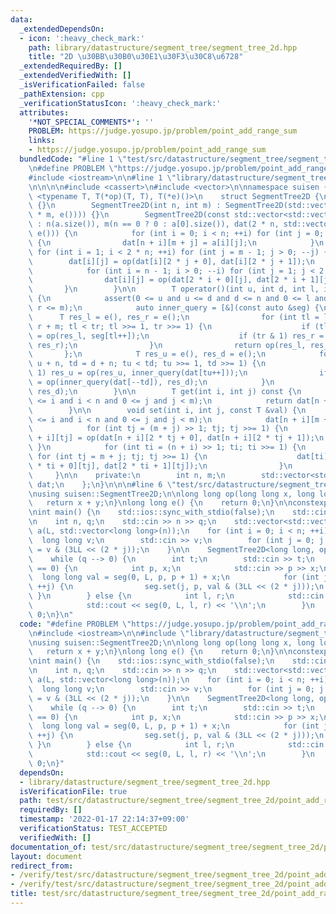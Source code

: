 ```yaml
---
data:
  _extendedDependsOn:
  - icon: ':heavy_check_mark:'
    path: library/datastructure/segment_tree/segment_tree_2d.hpp
    title: "2D \u30BB\u30B0\u30E1\u30F3\u30C8\u6728"
  _extendedRequiredBy: []
  _extendedVerifiedWith: []
  _isVerificationFailed: false
  _pathExtension: cpp
  _verificationStatusIcon: ':heavy_check_mark:'
  attributes:
    '*NOT_SPECIAL_COMMENTS*': ''
    PROBLEM: https://judge.yosupo.jp/problem/point_add_range_sum
    links:
    - https://judge.yosupo.jp/problem/point_add_range_sum
  bundledCode: "#line 1 \"test/src/datastructure/segment_tree/segment_tree_2d/point_add_range_sum.test.cpp\"\
    \n#define PROBLEM \"https://judge.yosupo.jp/problem/point_add_range_sum\"\n\n\
    #include <iostream>\n\n#line 1 \"library/datastructure/segment_tree/segment_tree_2d.hpp\"\
    \n\n\n\n#include <cassert>\n#include <vector>\n\nnamespace suisen {\n    template\
    \ <typename T, T(*op)(T, T), T(*e)()>\n    struct SegmentTree2D {\n        SegmentTree2D()\
    \ {}\n        SegmentTree2D(int n, int m) : SegmentTree2D(std::vector(2 * n, std::vector(2\
    \ * m, e()))) {}\n        SegmentTree2D(const std::vector<std::vector<T>> &a)\
    \ : n(a.size()), m(n == 0 ? 0 : a[0].size()), dat(2 * n, std::vector<T>(2 * m,\
    \ e())) {\n            for (int i = 0; i < n; ++i) for (int j = 0; j < m; ++j)\
    \ {\n                dat[n + i][m + j] = a[i][j];\n            }\n           \
    \ for (int i = 1; i < 2 * n; ++i) for (int j = m - 1; j > 0; --j) {\n        \
    \        dat[i][j] = op(dat[i][2 * j + 0], dat[i][2 * j + 1]);\n            }\n\
    \            for (int i = n - 1; i > 0; --i) for (int j = 1; j < 2 * m; ++j) {\n\
    \                dat[i][j] = op(dat[2 * i + 0][j], dat[2 * i + 1][j]);\n     \
    \       }\n        }\n\n        T operator()(int u, int d, int l, int r) const\
    \ {\n            assert(0 <= u and u <= d and d <= n and 0 <= l and l <= r and\
    \ r <= m);\n            auto inner_query = [&](const auto &seg) {\n          \
    \      T res_l = e(), res_r = e();\n                for (int tl = l + m, tr =\
    \ r + m; tl < tr; tl >>= 1, tr >>= 1) {\n                    if (tl & 1) res_l\
    \ = op(res_l, seg[tl++]);\n                    if (tr & 1) res_r = op(seg[--tr],\
    \ res_r);\n                }\n                return op(res_l, res_r);\n     \
    \       };\n            T res_u = e(), res_d = e();\n            for (int tu =\
    \ u + n, td = d + n; tu < td; tu >>= 1, td >>= 1) {\n                if (tu &\
    \ 1) res_u = op(res_u, inner_query(dat[tu++]));\n                if (td & 1) res_d\
    \ = op(inner_query(dat[--td]), res_d);\n            }\n            return op(res_u,\
    \ res_d);\n        }\n\n        T get(int i, int j) const {\n            assert(0\
    \ <= i and i < n and 0 <= j and j < m);\n            return dat[n + i][m + j];\n\
    \        }\n\n        void set(int i, int j, const T &val) {\n            assert(0\
    \ <= i and i < n and 0 <= j and j < m);\n            dat[n + i][m + j] = val;\n\
    \            for (int tj = (m + j) >> 1; tj; tj >>= 1) {\n                dat[n\
    \ + i][tj] = op(dat[n + i][2 * tj + 0], dat[n + i][2 * tj + 1]);\n           \
    \ }\n            for (int ti = (n + i) >> 1; ti; ti >>= 1) {\n               \
    \ for (int tj = m + j; tj; tj >>= 1) {\n                    dat[ti][tj] = op(dat[2\
    \ * ti + 0][tj], dat[2 * ti + 1][tj]);\n                }\n            }\n   \
    \     }\n\n    private:\n        int n, m;\n        std::vector<std::vector<T>>\
    \ dat;\n    };\n}\n\n\n#line 6 \"test/src/datastructure/segment_tree/segment_tree_2d/point_add_range_sum.test.cpp\"\
    \nusing suisen::SegmentTree2D;\n\nlong long op(long long x, long long y) {\n \
    \   return x + y;\n}\nlong long e() {\n    return 0;\n}\n\nconstexpr int L = 25;\n\
    \nint main() {\n    std::ios::sync_with_stdio(false);\n    std::cin.tie(nullptr);\n\
    \n    int n, q;\n    std::cin >> n >> q;\n    std::vector<std::vector<long long>>\
    \ a(L, std::vector<long long>(n));\n    for (int i = 0; i < n; ++i) {\n      \
    \  long long v;\n        std::cin >> v;\n        for (int j = 0; j < L; ++j) a[j][i]\
    \ = v & (3LL << (2 * j));\n    }\n\n    SegmentTree2D<long long, op, e> seg(a);\n\
    \    while (q --> 0) {\n        int t;\n        std::cin >> t;\n        if (t\
    \ == 0) {\n            int p, x;\n            std::cin >> p >> x;\n          \
    \  long long val = seg(0, L, p, p + 1) + x;\n            for (int j = 0; j < L;\
    \ ++j) {\n                seg.set(j, p, val & (3LL << (2 * j)));\n           \
    \ }\n        } else {\n            int l, r;\n            std::cin >> l >> r;\n\
    \            std::cout << seg(0, L, l, r) << '\\n';\n        }\n    }\n    return\
    \ 0;\n}\n"
  code: "#define PROBLEM \"https://judge.yosupo.jp/problem/point_add_range_sum\"\n\
    \n#include <iostream>\n\n#include \"library/datastructure/segment_tree/segment_tree_2d.hpp\"\
    \nusing suisen::SegmentTree2D;\n\nlong long op(long long x, long long y) {\n \
    \   return x + y;\n}\nlong long e() {\n    return 0;\n}\n\nconstexpr int L = 25;\n\
    \nint main() {\n    std::ios::sync_with_stdio(false);\n    std::cin.tie(nullptr);\n\
    \n    int n, q;\n    std::cin >> n >> q;\n    std::vector<std::vector<long long>>\
    \ a(L, std::vector<long long>(n));\n    for (int i = 0; i < n; ++i) {\n      \
    \  long long v;\n        std::cin >> v;\n        for (int j = 0; j < L; ++j) a[j][i]\
    \ = v & (3LL << (2 * j));\n    }\n\n    SegmentTree2D<long long, op, e> seg(a);\n\
    \    while (q --> 0) {\n        int t;\n        std::cin >> t;\n        if (t\
    \ == 0) {\n            int p, x;\n            std::cin >> p >> x;\n          \
    \  long long val = seg(0, L, p, p + 1) + x;\n            for (int j = 0; j < L;\
    \ ++j) {\n                seg.set(j, p, val & (3LL << (2 * j)));\n           \
    \ }\n        } else {\n            int l, r;\n            std::cin >> l >> r;\n\
    \            std::cout << seg(0, L, l, r) << '\\n';\n        }\n    }\n    return\
    \ 0;\n}"
  dependsOn:
  - library/datastructure/segment_tree/segment_tree_2d.hpp
  isVerificationFile: true
  path: test/src/datastructure/segment_tree/segment_tree_2d/point_add_range_sum.test.cpp
  requiredBy: []
  timestamp: '2022-01-17 22:14:37+09:00'
  verificationStatus: TEST_ACCEPTED
  verifiedWith: []
documentation_of: test/src/datastructure/segment_tree/segment_tree_2d/point_add_range_sum.test.cpp
layout: document
redirect_from:
- /verify/test/src/datastructure/segment_tree/segment_tree_2d/point_add_range_sum.test.cpp
- /verify/test/src/datastructure/segment_tree/segment_tree_2d/point_add_range_sum.test.cpp.html
title: test/src/datastructure/segment_tree/segment_tree_2d/point_add_range_sum.test.cpp
---
```

